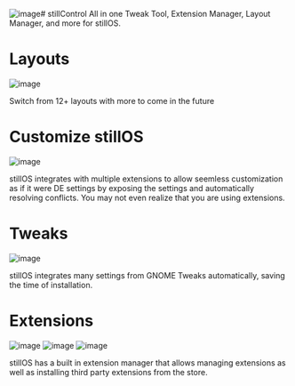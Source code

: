 ![image](https://github.com/user-attachments/assets/74dc1c8f-0ba7-427b-bb15-7859b7556c31)# stillControl
All in one Tweak Tool, Extension Manager, Layout Manager, and more for stillOS.

# Layouts
![image](https://github.com/user-attachments/assets/3f6d39e7-9be6-4e94-8e3a-1a45fbe79d49)

Switch from 12+ layouts with more to come in the future

# Customize stillOS
![image](https://github.com/user-attachments/assets/481b2ea1-c195-469f-ab38-db02bc2a7f7b)

stillOS integrates with multiple extensions to allow seemless customization as if it were DE settings by exposing the settings and automatically resolving conflicts. You may not even realize that you are using extensions.

# Tweaks
![image](https://github.com/user-attachments/assets/cf13eb2a-84b2-4bc4-a446-1d940cc773b3)

stillOS integrates many settings from GNOME Tweaks automatically, saving the time of installation.


# Extensions
![image](https://github.com/user-attachments/assets/756b8979-b896-44c9-8096-d1fd2f2b27b8)
![image](https://github.com/user-attachments/assets/86a6608d-fa63-4788-bc69-0ffdf20a8575)
![image](https://github.com/user-attachments/assets/1432b29c-403b-4693-80e8-6832bce0a0bc)

stillOS has a built in extension manager that allows managing extensions as well as installing third party extensions from the store.
